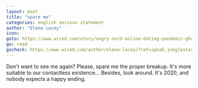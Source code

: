 ```yaml
---
layout: post
title: "spare me"
categories: english serious statement
author: "Elena Lacey"
icon: 
goto: https://www.wired.com/story/angry-nerd-online-dating-pandemic-ghosting/?ref=speak.junglestar.org
go: read
gocheck: https://www.wired.com/author/elena-lacey/?ref=speak.junglestar.org
---
```

Don't want to see me again? Please, spare me the proper breakup. It's more suitable to our contactless existence... Besides, look around. It's 2020, and nobody expects a happy ending.
